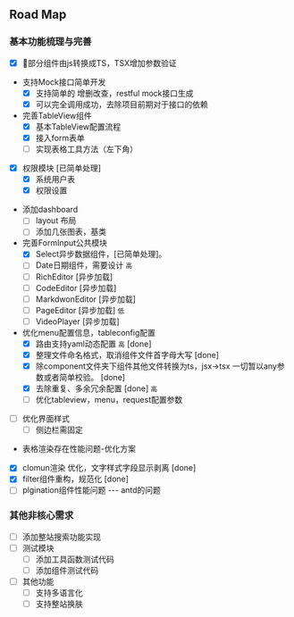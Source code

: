 
## Road Map

### 基本功能梳理与完善

- [x] 部分组件由js转换成TS，TSX增加参数验证
- 支持Mock接口简单开发
  - [x] 支持简单的 增删改查，restful mock接口生成
  - [x] 可以完全调用成功，去除项目前期对于接口的依赖
- 完善TableView组件
  - [x] 基本TableView配置流程
  - [x] 接入form表单
  - [ ] 实现表格工具方法（左下角）
- [x] 权限模块 [已简单处理]
  - [x] 系统用户表
  - [x] 权限设置
- 添加dashboard
  - [ ] layout 布局
  - [ ] 添加几张图表，基类
- 完善FormInput公共模块
  - [x] Select异步数据组件，[已简单处理]。
  - [ ] Date日期组件，需要设计 `高`
  - [ ] RichEditor [异步加载]
  - [ ] CodeEditor [异步加载]
  - [ ] MarkdwonEditor [异步加载]
  - [ ] PageEditor [异步加载] `低`
  - [ ] VideoPlayer [异步加载]
- 优化menu配置信息，tableconfig配置
  - [x] 路由支持yaml动态配置 `高` [done]
  - [x] 整理文件命名格式，取消组件文件首字母大写 [done]
  - [x] 除component文件夹下组件其他文件转换为ts，jsx->tsx 一切暂以any参数或者简单校验。 [done]
  - [x] 去除重复、多余冗余配置 [done] `高`
  - [ ] 优化tableview，menu，request配置参数
- [ ] 优化界面样式
  - [ ] 侧边栏需固定
-  表格渲染存在性能问题-优化方案
  - [x] clomun渲染 优化，文字样式字段显示剥离 [done]
  - [x] filter组件重构，规范化 [done]
  - [ ] plgination组件性能问题 --- antd的问题

### 其他非核心需求

- [ ] 添加整站搜索功能实现
- [ ] 测试模块
  - [ ] 添加工具函数测试代码
  - [ ] 添加组件测试代码
- [ ] 其他功能
  - [ ] 支持多语言化
  - [ ] 支持整站换肤
